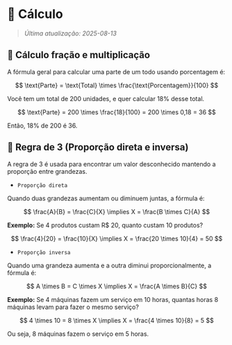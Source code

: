 # 🧮 Cálculo

> *Última atualização: 2025-08-13*

## 🧮 Cálculo fração e multiplicação

A fórmula geral para calcular uma parte de um todo usando porcentagem é:

$$
\text{Parte} = \text{Total} \times \frac{\text{Porcentagem}}{100}
$$

Você tem um total de 200 unidades, e quer calcular 18% desse total.

$$
\text{Parte} = 200 \times \frac{18}{100} = 200 \times 0,18 = 36
$$

Então, 18% de 200 é 36.

## 🧮 Regra de 3 (Proporção direta e inversa)

A regra de 3 é usada para encontrar um valor desconhecido mantendo a proporção entre grandezas.

- `Proporção direta`

Quando duas grandezas aumentam ou diminuem juntas, a fórmula é:

$$
\frac{A}{B} = \frac{C}{X} \implies X = \frac{B \times C}{A}
$$

**Exemplo:**
Se 4 produtos custam R\$ 20, quanto custam 10 produtos?

$$
\frac{4}{20} = \frac{10}{X} \implies X = \frac{20 \times 10}{4} = 50
$$

- `Proporção inversa`

Quando uma grandeza aumenta e a outra diminui proporcionalmente, a fórmula é:

$$
A \times B = C \times X \implies X = \frac{A \times B}{C}
$$

**Exemplo:**
Se 4 máquinas fazem um serviço em 10 horas, quantas horas 8 máquinas levam para fazer o mesmo serviço?

$$
4 \times 10 = 8 \times X \implies X = \frac{4 \times 10}{8} = 5
$$

Ou seja, 8 máquinas fazem o serviço em 5 horas.
